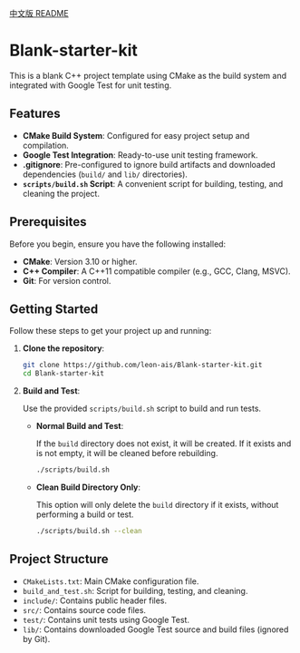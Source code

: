 [中文版 README](README_zh.md)

# Blank-starter-kit

This is a blank C++ project template using CMake as the build system and integrated with Google Test for unit testing.

## Features

-   **CMake Build System**: Configured for easy project setup and compilation.
-   **Google Test Integration**: Ready-to-use unit testing framework.
-   **.gitignore**: Pre-configured to ignore build artifacts and downloaded dependencies (`build/` and `lib/` directories).
-   **`scripts/build.sh` Script**: A convenient script for building, testing, and cleaning the project.

## Prerequisites

Before you begin, ensure you have the following installed:

-   **CMake**: Version 3.10 or higher.
-   **C++ Compiler**: A C++11 compatible compiler (e.g., GCC, Clang, MSVC).
-   **Git**: For version control.

## Getting Started

Follow these steps to get your project up and running:

1.  **Clone the repository**:

    ```bash
    git clone https://github.com/leon-ais/Blank-starter-kit.git
    cd Blank-starter-kit
    ```

2.  **Build and Test**:

    Use the provided `scripts/build.sh` script to build and run tests.

    -   **Normal Build and Test**:

        If the `build` directory does not exist, it will be created. If it exists and is not empty, it will be cleaned before rebuilding.

        ```bash
        ./scripts/build.sh
        ```

    -   **Clean Build Directory Only**:

        This option will only delete the `build` directory if it exists, without performing a build or test.

        ```bash
        ./scripts/build.sh --clean
        ```

## Project Structure

-   `CMakeLists.txt`: Main CMake configuration file.
-   `build_and_test.sh`: Script for building, testing, and cleaning.
-   `include/`: Contains public header files.
-   `src/`: Contains source code files.
-   `test/`: Contains unit tests using Google Test.
-   `lib/`: Contains downloaded Google Test source and build files (ignored by Git).